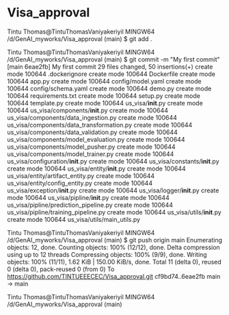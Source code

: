 # Visa_approval

Tintu Thomas@TintuThomasVaniyakeriyil MINGW64 /d/GenAI_myworks/Visa_approval (main)
$ git add .

Tintu Thomas@TintuThomasVaniyakeriyil MINGW64 /d/GenAI_myworks/Visa_approval (main)
$ git commit -m "My first commit"
[main 6eae2fb] My first commit
 29 files changed, 50 insertions(+)
 create mode 100644 .dockerignore
 create mode 100644 Dockerfile
 create mode 100644 app.py
 create mode 100644 config/model.yaml
 create mode 100644 config/schema.yaml
 create mode 100644 demo.py
 create mode 100644 requirements.txt
 create mode 100644 setup.py
 create mode 100644 template.py
 create mode 100644 us_visa/__init__.py
 create mode 100644 us_visa/components/__init__.py
 create mode 100644 us_visa/components/data_ingestion.py
 create mode 100644 us_visa/components/data_transformation.py
 create mode 100644 us_visa/components/data_validation.py
 create mode 100644 us_visa/components/model_evaluation.py
 create mode 100644 us_visa/components/model_pusher.py
 create mode 100644 us_visa/components/model_trainer.py
 create mode 100644 us_visa/configuration/__init__.py
 create mode 100644 us_visa/constants/__init__.py
 create mode 100644 us_visa/entity/__init__.py
 create mode 100644 us_visa/entity/artifact_entity.py
 create mode 100644 us_visa/entity/config_entity.py
 create mode 100644 us_visa/exception/__init__.py
 create mode 100644 us_visa/logger/__init__.py
 create mode 100644 us_visa/pipline/__init__.py
 create mode 100644 us_visa/pipline/prediction_pipeline.py
 create mode 100644 us_visa/pipline/training_pipeline.py
 create mode 100644 us_visa/utils/__init__.py
 create mode 100644 us_visa/utils/main_utils.py

Tintu Thomas@TintuThomasVaniyakeriyil MINGW64 /d/GenAI_myworks/Visa_approval (main)
$ git push origin main
Enumerating objects: 12, done.
Counting objects: 100% (12/12), done.
Delta compression using up to 12 threads
Compressing objects: 100% (9/9), done.
Writing objects: 100% (11/11), 1.62 KiB | 150.00 KiB/s, done.
Total 11 (delta 0), reused 0 (delta 0), pack-reused 0 (from 0)
To https://github.com/TINTUEEECEC/Visa_approval.git
   cf9bd74..6eae2fb  main -> main

Tintu Thomas@TintuThomasVaniyakeriyil MINGW64 /d/GenAI_myworks/Visa_approval (main)